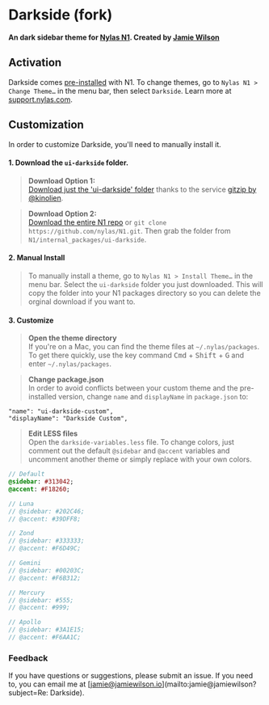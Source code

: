 # Darkside (fork)
**An dark sidebar theme for [Nylas N1](https://nylas.com/n1). Created by [Jamie Wilson](http://jamiewilson.io)**

## Activation
Darkside comes [pre-installed](https://github.com/nylas/N1/tree/master/internal_packages/ui-darkside) with N1. To change themes, go to `Nylas N1 > Change Theme…` in the menu bar, then select `Darkside`. Learn more at [support.nylas.com](https://support.nylas.com/hc/en-us/articles/217557858-How-do-I-change-my-theme-).

## Customization
In order to customize Darkside, you'll need to manually install it.

#### 1. Download the `ui-darkside` folder.

> **Download Option 1:**  
> [Download just the 'ui-darkside' folder](https://kinolien.github.io/gitzip/?download=https://github.com/nylas/N1/tree/master/internal_packages/ui-darkside) thanks to the service [gitzip by @kinolien](https://kinolien.github.io/gitzip/).


> **Download Option 2:**  
> [Download the entire N1 repo](https://github.com/nylas/N1/archive/master.zip) or `git clone https://github.com/nylas/N1.git`. Then grab the folder from `N1/internal_packages/ui-darkside`.

#### 2. Manual Install

> To manually install a theme, go to `Nylas N1 > Install Theme…` in the menu bar. Select the `ui-darkside` folder you just downloaded. This will copy the folder into your N1 packages directory so you can delete the orginal download if you want to.

#### 3. Customize

> **Open the theme directory**  
> If you're on a Mac, you can find the theme files at `~/.nylas/packages`. To get there quickly, use the key command <kbd>Cmd</kbd> + <kbd>Shift</kbd> + <kbd>G</kbd> and enter `~/.nylas/packages`.

> **Change package.json**  
> In order to avoid conflicts between your custom theme and the pre-installed version, change `name` and `displayName` in `package.json` to:

    "name": "ui-darkside-custom",
    "displayName": "Darkside Custom",

> **Edit LESS files**  
> Open the `darkside-variables.less` file. To change colors, just comment out the default `@sidebar` and `@accent` variables and uncomment another theme or simply replace with your own colors.

```sass
// Default
@sidebar: #313042;
@accent: #F18260;

// Luna
// @sidebar: #202C46;
// @accent: #39DFF8;

// Zond
// @sidebar: #333333;
// @accent: #F6D49C;

// Gemini
// @sidebar: #00203C;
// @accent: #F6B312;

// Mercury
// @sidebar: #555;
// @accent: #999;

// Apollo
// @sidebar: #3A1E15;
// @accent: #F6AA1C;
```

### Feedback
If you have questions or suggestions, please submit an issue. If you need to, you can email me at [jamie@jamiewilson.io](mailto:jamie@jamiewilson?subject=Re: Darkside).
